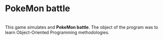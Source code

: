 <b><h1>PokeMon battle</h1></b> <br>
This game simulates and <b>PokeMon battle</b>. The object of the program was to learn Object-Oriented Programming methodologies.
